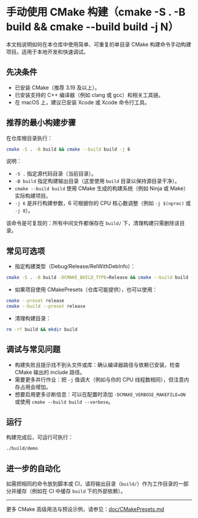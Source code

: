 # 手动使用 CMake 构建（cmake -S . -B build && cmake --build build -j N）

本文档说明如何在本仓库中使用简单、可重复的单目录 CMake 构建命令手动构建项目。适用于本地开发和快速调试。

## 先决条件

- 已安装 CMake（推荐 3.19 及以上）。
- 已安装支持的 C++ 编译器（例如 clang 或 gcc）和相关工具链。
- 在 macOS 上，建议已安装 Xcode 或 Xcode 命令行工具。

## 推荐的最小构建步骤

在仓库根目录执行：

```bash
cmake -S . -B build && cmake --build build -j 6
```

说明：
- `-S .` 指定源代码目录（当前目录）。
- `-B build` 指定构建输出目录（这里使用 `build` 目录以保持源目录干净）。
- `cmake --build build` 使用 CMake 生成的构建系统（例如 Ninja 或 Make）实际构建项目。
- `-j 6` 是并行构建参数，6 可根据你的 CPU 核心数调整（例如 `-j $(nproc)` 或 `-j 8`）。

该命令是可复现的：所有中间文件都保存在 `build/` 下，清理构建只需删除该目录。

## 常见可选项

- 指定构建类型（Debug/Release/RelWithDebInfo）：

```bash
cmake -S . -B build -DCMAKE_BUILD_TYPE=Release && cmake --build build -j 6
```

- 如果项目使用 CMakePresets（仓库可能提供），也可以使用：

```bash
cmake --preset release
cmake --build --preset release
```

- 清理构建目录：

```bash
rm -rf build && mkdir build
```

## 调试与常见问题

- 构建失败且提示找不到头文件或库：确认编译器路径与依赖已安装，检查 CMake 输出的 include 路径。
- 需要更多并行作业：把 `-j` 值调大（例如与你的 CPU 线程数相同），但注意内存占用会增加。
- 想要启用更多诊断信息：可以在配置时添加 `-DCMAKE_VERBOSE_MAKEFILE=ON` 或使用 `cmake --build build --verbose`。

## 运行

构建完成后，可运行可执行：

```bash
./build/demo
```

## 进一步的自动化

如需把相同的命令放到脚本或 CI，请将输出目录（`build/`）作为工作目录的一部分并缓存（例如在 CI 中缓存 `build` 下的外部依赖）。

---

更多 CMake 高级用法与预设示例，请参见：[doc/CMakePresets.md](doc/CMakePresets.md)
